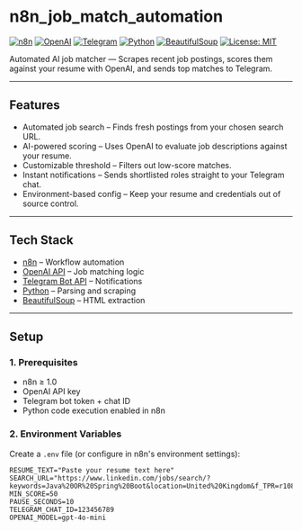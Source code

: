 # n8n_job_match_automation

[![n8n](https://img.shields.io/badge/Automation-n8n-2088FF?logo=n8n)](https://n8n.io/)
[![OpenAI](https://img.shields.io/badge/AI-OpenAI-412991?logo=openai)](https://openai.com/)
[![Telegram](https://img.shields.io/badge/Chat-Telegram-2CA5E0?logo=telegram)](https://core.telegram.org/bots)
[![Python](https://img.shields.io/badge/Language-Python-3776AB?logo=python)](https://www.python.org/)
[![BeautifulSoup](https://img.shields.io/badge/Scraper-BeautifulSoup-4E9A06)](https://www.crummy.com/software/BeautifulSoup/)
[![License: MIT](https://img.shields.io/badge/License-MIT-yellow.svg)](LICENSE)

Automated AI job matcher — Scrapes recent job postings, scores them against your resume with OpenAI, and sends top matches to Telegram.

---

## Features
- Automated job search – Finds fresh postings from your chosen search URL.
- AI-powered scoring – Uses OpenAI to evaluate job descriptions against your resume.
- Customizable threshold – Filters out low-score matches.
- Instant notifications – Sends shortlisted roles straight to your Telegram chat.
- Environment-based config – Keep your resume and credentials out of source control.

---

## Tech Stack
- [n8n](https://n8n.io/) – Workflow automation
- [OpenAI API](https://openai.com/) – Job matching logic
- [Telegram Bot API](https://core.telegram.org/bots) – Notifications
- [Python](https://www.python.org/) – Parsing and scraping
- [BeautifulSoup](https://www.crummy.com/software/BeautifulSoup/) – HTML extraction

---

## Setup

### 1. Prerequisites
- n8n ≥ 1.0
- OpenAI API key
- Telegram bot token + chat ID
- Python code execution enabled in n8n

### 2. Environment Variables
Create a `.env` file (or configure in n8n's environment settings):

```env
RESUME_TEXT="Paste your resume text here"
SEARCH_URL="https://www.linkedin.com/jobs/search/?keywords=Java%20OR%20Spring%20Boot&location=United%20Kingdom&f_TPR=r10800"
MIN_SCORE=50
PAUSE_SECONDS=10
TELEGRAM_CHAT_ID=123456789
OPENAI_MODEL=gpt-4o-mini
